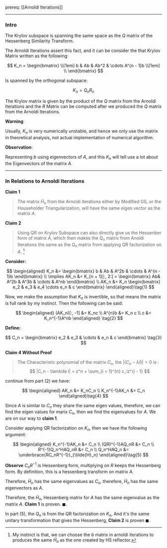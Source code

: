 prereq: [[Arnoldi Iterations]]


---
### **Intro**
The Krylov subspace is spanning the same space as the $Q$ matrix of the Hessenberg Similarity Transform. 

The Arnoldi Iterations assert this fact, and it can be consider the that Krylov Matrix written as the following: 

$$
K_n = 
\begin{bmatrix}
	\\[1em]
	b & Ab & Ab^2 & \cdots A^{n - 1}b
	\\[1em]
	\\
\end{bmatrix}
$$

Is spanned by the orthogonal subspace: 

$$
K_n = Q_nR_n
$$

The Krylov matrix is given by the product of the $Q$ matrix from the Arnoldi Iterations and the $R$ Matrix can be computed after we produced the $Q$ matrix from the Arnoldi Iterations. 

**Warning**: 

Usually, $K_n$ is very numerically unstable, and hence we only use the matrix in theoretical analysis, not actual implementation of numerical algorithm. 

**Observation**:

Representing $b$ using eigenvectors of $A$, and this $K_n$ will tell use a lot about the Eigenvectors of the matrix $A$. 


---
### **In Relations to Arnoldi Iterations**

**Claim 1**

> The matrix $\tilde{H}_{n}$ from the Arnoldi iterations either by Modified GS, or the Householder Triangularization, will have the same eigen vector as the matrix $A$. 

**Claim 2**

> Using QR on Krylov Subspace can also directly give us the Hessenber form of matrix $A$, which then makes the $Q_n$ matrix from Anoldi Iterations the same as the $Q_n$ matrix from applying QR factorization on $A$. [^1]

**Consider:**

$$
\begin{aligned}
	K_n &= \begin{bmatrix}
	b & Ab & A^2b & \cdots & A^{n - 1}b
	\end{bmatrix}
	\\
	\implies 
	AK_n &= K_{n + 1}[:, 2:] = \begin{bmatrix}
		Ab& A^2b & A^3b & \cdots & A^nb
	\end{bmatrix}
	\\
	AK_n &= K_n \begin{bmatrix}
		e_2 & e_3 & e_4 \cdots e_n & c
	\end{bmatrix}
\end{aligned}\tag{1}
$$

Now, we make the assumption that $K_n$ is invertible, so that means the matrix is full rank by my instinct. Then the following can be said: 

$$
\begin{aligned}
	(AK_n)[:, -1] &= K_nc
	\\
	A^{n}b &= K_n c
	\\
	c &= K_n^{-1}A^nb
\end{aligned}
\tag{2}
$$

**Define:** 

$$
C_n = \begin{bmatrix}
	e_2 & e_3 & \cdots & e_n & c
\end{bmatrix}
\tag{3}
$$


**Claim 4 Without Proof**

> The Characteristic polynomial of the matrix $C_n$, the $|(C_n - \lambda I)| = 0$ is : 
> $$
> 	|C_n - \lambda I| = z^n + \sum_{i = 1}^{n} c_iz^{i - 1}
> $$


continue from part (2) we have: 

$$
\begin{aligned}
	AK_n &= K_nC_n
	\\
	K_n^{-1}AK_n &= C_n
\end{aligned}\tag{4}
$$

Since $A$ is similar to $C_n$ they share the same eigen values, therefore, we can find the eigen values for marix $C_n$, then we find the eigenvalues for $A$. We are on our way to **claim 1**. 

Consider applying QR factorization on $K_n$, then we have the following argument: 

$$
\begin{aligned}
	K_n^{-1}AK_n &= C_n	
	\\
	(QR)^{-1}AQ_nR &= C_n
	\\
	R^{-1}Q_n^HAQ_nR &= C_n
	\\
	Q_n^HAQ_n &= \underbrace{RC_nR^{-1}}_{\tilde{H}_n}
\end{aligned}\tag{5}
$$

**Observe**
$C_nR^{-1}$ is Hessenberg form, multiplying on $R$ keeps the Hessenberg form. By definition, this is a hessenberg transform on matrix $A$. 


Therefore, $\tilde{H}_n$ has the same eigenvalues as $C_n$, therefore, $\tilde{H}_n$ has the same eigenvectors as $A$. 

Therefore, the $\tilde{H}_n$, Hessenberg matrix for $A$ has the same eigenvalue as the matrix $A$. **Claim 1** is proven. $\blacksquare$. 

In part (5), the $Q_n$ is from the QR factorization on $K_n$, And it's the same unitary transformation that gives the Hessenberg, **Claim 2** is proven $\blacksquare$. 



[^1]: My instinct is that, we can choose the $b$ matrix in arnoldi iterations to produces the same $\tilde{H}_n$ as the one created by HS reflector.  